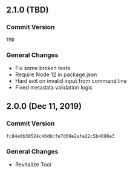 ## 2.1.0 (TBD)

### Commit Version

`TBD`

### General Changes
* Fix some broken tests
* Require Node 12 in package.json
* Hard exit on invalid input from command line
* Fixed metadata validation logic


## 2.0.0 (Dec 11, 2019)

### Commit Version

`fc84e0b30524c46d6cfe7d09e2afe22c5b4080a3`

### General Changes
* Revitalize Tool


